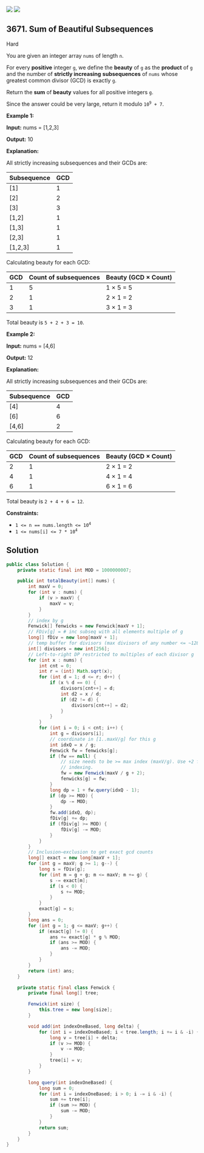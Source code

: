 [![](https://img.shields.io/github/stars/javadev/LeetCode-in-Java?label=Stars&style=flat-square)](https://github.com/javadev/LeetCode-in-Java)
[![](https://img.shields.io/github/forks/javadev/LeetCode-in-Java?label=Fork%20me%20on%20GitHub%20&style=flat-square)](https://github.com/javadev/LeetCode-in-Java/fork)

## 3671\. Sum of Beautiful Subsequences

Hard

You are given an integer array `nums` of length `n`.

For every **positive** integer `g`, we define the **beauty** of `g` as the **product** of `g` and the number of **strictly increasing** **subsequences** of `nums` whose greatest common divisor (GCD) is exactly `g`.

Return the **sum** of **beauty** values for all positive integers `g`.

Since the answer could be very large, return it modulo <code>10<sup>9</sup> + 7</code>.

**Example 1:**

**Input:** nums = [1,2,3]

**Output:** 10

**Explanation:**

All strictly increasing subsequences and their GCDs are:

| Subsequence | GCD |
|-------------|-----|
| [1]         | 1   |
| [2]         | 2   |
| [3]         | 3   |
| [1,2]       | 1   |
| [1,3]       | 1   |
| [2,3]       | 1   |
| [1,2,3]     | 1   |

Calculating beauty for each GCD:

| GCD | Count of subsequences | Beauty (GCD × Count)  |
|-----|------------------------|----------------------|
| 1   | 5                      | 1 × 5 = 5            |
| 2   | 1                      | 2 × 1 = 2            |
| 3   | 1                      | 3 × 1 = 3            |

Total beauty is `5 + 2 + 3 = 10`.

**Example 2:**

**Input:** nums = [4,6]

**Output:** 12

**Explanation:**

All strictly increasing subsequences and their GCDs are:

| Subsequence | GCD |
|-------------|-----|
| [4]         | 4   |
| [6]         | 6   |
| [4,6]       | 2   |

Calculating beauty for each GCD:

| GCD | Count of subsequences | Beauty (GCD × Count) |
|-----|------------------------|----------------------|
| 2   | 1                      | 2 × 1 = 2            |
| 4   | 1                      | 4 × 1 = 4            |
| 6   | 1                      | 6 × 1 = 6            |

Total beauty is `2 + 4 + 6 = 12`.

**Constraints:**

*   <code>1 <= n == nums.length <= 10<sup>4</sup></code>
*   <code>1 <= nums[i] <= 7 * 10<sup>4</sup></code>

## Solution

```java
public class Solution {
    private static final int MOD = 1000000007;

    public int totalBeauty(int[] nums) {
        int maxV = 0;
        for (int v : nums) {
            if (v > maxV) {
                maxV = v;
            }
        }
        // index by g
        Fenwick[] fenwicks = new Fenwick[maxV + 1];
        // FDiv[g] = # inc subseq with all elements multiple of g
        long[] fDiv = new long[maxV + 1];
        // temp buffer for divisors (max divisors of any number <= ~128 for this constraint)
        int[] divisors = new int[256];
        // Left-to-right DP restricted to multiples of each divisor g
        for (int x : nums) {
            int cnt = 0;
            int r = (int) Math.sqrt(x);
            for (int d = 1; d <= r; d++) {
                if (x % d == 0) {
                    divisors[cnt++] = d;
                    int d2 = x / d;
                    if (d2 != d) {
                        divisors[cnt++] = d2;
                    }
                }
            }
            for (int i = 0; i < cnt; i++) {
                int g = divisors[i];
                // coordinate in [1..maxV/g] for this g
                int idxQ = x / g;
                Fenwick fw = fenwicks[g];
                if (fw == null) {
                    // size needs to be >= max index (maxV/g). Use +2 for safety and 1-based
                    // indexing.
                    fw = new Fenwick(maxV / g + 2);
                    fenwicks[g] = fw;
                }
                long dp = 1 + fw.query(idxQ - 1);
                if (dp >= MOD) {
                    dp -= MOD;
                }
                fw.add(idxQ, dp);
                fDiv[g] += dp;
                if (fDiv[g] >= MOD) {
                    fDiv[g] -= MOD;
                }
            }
        }
        // Inclusion–exclusion to get exact gcd counts
        long[] exact = new long[maxV + 1];
        for (int g = maxV; g >= 1; g--) {
            long s = fDiv[g];
            for (int m = g + g; m <= maxV; m += g) {
                s -= exact[m];
                if (s < 0) {
                    s += MOD;
                }
            }
            exact[g] = s;
        }
        long ans = 0;
        for (int g = 1; g <= maxV; g++) {
            if (exact[g] != 0) {
                ans += exact[g] * g % MOD;
                if (ans >= MOD) {
                    ans -= MOD;
                }
            }
        }
        return (int) ans;
    }

    private static final class Fenwick {
        private final long[] tree;

        Fenwick(int size) {
            this.tree = new long[size];
        }

        void add(int indexOneBased, long delta) {
            for (int i = indexOneBased; i < tree.length; i += i & -i) {
                long v = tree[i] + delta;
                if (v >= MOD) {
                    v -= MOD;
                }
                tree[i] = v;
            }
        }

        long query(int indexOneBased) {
            long sum = 0;
            for (int i = indexOneBased; i > 0; i -= i & -i) {
                sum += tree[i];
                if (sum >= MOD) {
                    sum -= MOD;
                }
            }
            return sum;
        }
    }
}
```
